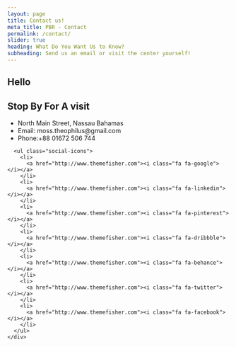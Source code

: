 ```yaml
---
layout: page
title: Contact us!
meta_title: PBR - Contact
permalink: /contact/
slider: true
heading: What Do You Want Us to Know?
subheading: Send us an email or visit the center yourself!
---
```

## Hello

<div id="contact-box" class="row">
  <div class="col-md-6 col-sm-12">
    <div class="block">
      <h2>Stop By For A visit</h2>
      <ul class="address-block">
        <li>
          <i class="fa fa-map-marker"></i>North Main Street, Nassau Bahamas
        </li>
        <li>
          <i class="fa fa-envelope-o"></i>Email: moss.theophilus@gmail.com
        </li>
        <li>
          <i class="fa fa-phone"></i>Phone:+88 01672 506 744
        </li>
      </ul>

      <ul class="social-icons">
        <li>
          <a href="http://www.themefisher.com"><i class="fa fa-google"></i></a>
        </li>
        <li>
          <a href="http://www.themefisher.com"><i class="fa fa-linkedin"></i></a>
        </li>
        <li>
          <a href="http://www.themefisher.com"><i class="fa fa-pinterest"></i></a>
        </li>
        <li>
          <a href="http://www.themefisher.com"><i class="fa fa-dribbble"></i></a>
        </li>
        <li>
          <a href="http://www.themefisher.com"><i class="fa fa-behance"></i></a>
        </li>
        <li>
          <a href="http://www.themefisher.com"><i class="fa fa-twitter"></i></a>
        </li>
        <li>
          <a href="http://www.themefisher.com"><i class="fa fa-facebook"></i></a>
        </li>
      </ul>
    </div>
  </div>
